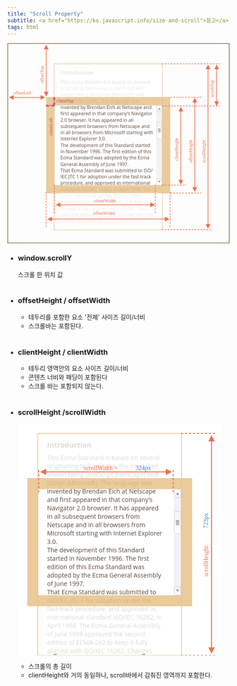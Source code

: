```yaml
---
title: "Scroll Property"
subtitle: <a href="https://ko.javascript.info/size-and-scroll">참고</a>
tags: html
---
```


<svg xmlns="http://www.w3.org/2000/svg" width="670" height="602" viewBox="0 0 670 602"><defs><style>@import url(https://fonts.googleapis.com/css?family=Open+Sans:bold,italic,bolditalic%7CPT+Mono);@font-face{font-family:&apos;PT Mono&apos;;font-weight:700;font-style:normal;src:local(&apos;PT MonoBold&apos;),url(/font/PTMonoBold.woff2) format(&apos;woff2&apos;),url(/font/PTMonoBold.woff) format(&apos;woff&apos;),url(/font/PTMonoBold.ttf) format(&apos;truetype&apos;)}</style></defs><defs><linearGradient id="linearGradient-1" x1="50%" x2="50%" y1="0%" y2="100%"><stop offset="0%" stop-color="#FFF"/><stop offset="100%" stop-color="#F1F1F1"/></linearGradient><linearGradient id="linearGradient-2" x1="50%" x2="50%" y1="0%" y2="100%"><stop offset="0%" stop-color="#FFF"/><stop offset="100%" stop-color="#F1F1F1"/></linearGradient></defs><g id="dom" fill="none" fill-rule="evenodd" stroke="none" stroke-width="1"><g id="metric-all.svg"><text id="Introduction" fill="#5A4739" font-family="OpenSans-Bold, Open Sans" font-size="16" font-weight="bold"><tspan x="160" y="94">Introduction</tspan> <tspan x="160" y="122" font-family="OpenSans-Regular, Open Sans" font-size="14" font-weighat="normal">This Ecma Standard is based on several </tspan> <tspan x="160" y="141" font-family="OpenSans-Regular, Open Sans" font-size="14" font-weight="normal">originating technologies, the most well </tspan> <tspan x="160" y="160" font-family="OpenSans-Regular, Open Sans" font-size="14" font-weight="normal">known being JavaScript (Netscape) and </tspan> <tspan x="160" y="179" font-family="OpenSans-Regular, Open Sans" font-size="14" font-weight="normal">JScript (Microsoft). The language was </tspan> <tspan x="160" y="198" font-family="OpenSans-Regular, Open Sans" font-size="14" font-weight="normal">invented by Brendan Eich at Netscape and </tspan> <tspan x="160" y="217" font-family="OpenSans-Regular, Open Sans" font-size="14" font-weight="normal">first appeared in that company’s Navigator </tspan> <tspan x="160" y="236" font-family="OpenSans-Regular, Open Sans" font-size="14" font-weight="normal">2.0 browser. It has appeared in all </tspan> <tspan x="160" y="255" font-family="OpenSans-Regular, Open Sans" font-size="14" font-weight="normal">subsequent browsers from Netscape and </tspan> <tspan x="160" y="274" font-family="OpenSans-Regular, Open Sans" font-size="14" font-weight="normal">in all browsers from Microsoft starting with </tspan> <tspan x="160" y="293" font-family="OpenSans-Regular, Open Sans" font-size="14" font-weight="normal">Internet Explorer 3.0.</tspan> <tspan x="160" y="312" font-family="OpenSans-Regular, Open Sans" font-size="14" font-weight="normal">The development of this Standard started </tspan> <tspan x="160" y="331" font-family="OpenSans-Regular, Open Sans" font-size="14" font-weight="normal">in November 1996. The first edition of this </tspan> <tspan x="160" y="350" font-family="OpenSans-Regular, Open Sans" font-size="14" font-weight="normal">Ecma Standard was adopted by the Ecma </tspan> <tspan x="160" y="369" font-family="OpenSans-Regular, Open Sans" font-size="14" font-weight="normal">General Assembly of June 1997.</tspan> <tspan x="160" y="388" font-family="OpenSans-Regular, Open Sans" font-size="14" font-weight="normal">That Ecma Standard was submitted to ISO/</tspan> <tspan x="160" y="407" font-family="OpenSans-Regular, Open Sans" font-size="14" font-weight="normal">IEC JTC 1 for adoption under the fast-track </tspan> <tspan x="160" y="426" font-family="OpenSans-Regular, Open Sans" font-size="14" font-weight="normal">procedure, and approved as international </tspan> <tspan x="160" y="445" font-family="OpenSans-Regular, Open Sans" font-size="14" font-weight="normal">standard ISO/IEC 16262, in April 1998. The </tspan> <tspan x="160" y="464" font-family="OpenSans-Regular, Open Sans" font-size="14" font-weight="normal">Ecma General Assembly of June 1998 </tspan> <tspan x="160" y="483" font-family="OpenSans-Regular, Open Sans" font-size="14" font-weight="normal">approved the second edition of ECMA-262 </tspan> <tspan x="160" y="502" font-family="OpenSans-Regular, Open Sans" font-size="14" font-weight="normal">to keep it fully aligned with ISO/IEC 16262. </tspan> <tspan x="160" y="521" font-family="OpenSans-Regular, Open Sans" font-size="14" font-weight="normal">Changes between the first and the second </tspan> <tspan x="160" y="540" font-family="OpenSans-Regular, Open Sans" font-size="14" font-weight="normal">edition are editorial in nature.</tspan></text><path id="Rectangle-1" fill="#E8C48F" fill-opacity=".88" d="M491 162v290H117V162h374zm-25 25H142v240h324V187z"/><path id="Rectangle-2" stroke="#E8C48F" stroke-opacity=".8" stroke-width="2" d="M141 62h326v500H141z"/><text id="scrollHeight" fill="#EE6B47" font-family="PTMono-Regular, PT Mono" font-size="14" font-weight="normal" transform="rotate(-90 592 310)"><tspan x="541.6" y="314.5">scrollHeight</tspan></text><text id="offsetHeight" fill="#EE6B47" font-family="PTMono-Regular, PT Mono" font-size="14" font-weight="normal" transform="rotate(-90 552 310)"><tspan x="501.6" y="314.5">offsetHeight</tspan></text><text id="scrollTop" fill="#EE6B47" font-family="PTMono-Regular, PT Mono" font-size="14" font-weight="normal" transform="rotate(-90 618 125)"><tspan x="580.2" y="129.5">scrollTop</tspan></text><path id="Line-27" stroke="#EE6B47" stroke-dasharray="3,6" stroke-linecap="square" stroke-width="2" d="M466.5 62H640"/><path id="Line-28" stroke="#EE6B47" stroke-dasharray="3,6" stroke-linecap="square" stroke-width="2" d="M492.5 163h92.14"/><path id="Line-29" stroke="#EE6B47" stroke-dasharray="3,6" stroke-linecap="square" stroke-width="2" d="M492.5 451h92.14"/><path id="Line-33" stroke="#EE6B47" stroke-dasharray="3,6" stroke-linecap="square" stroke-width="2" d="M467.5 189H640"/><path id="Line-32" stroke="#EE6B47" stroke-dasharray="3,6" stroke-linecap="square" stroke-width="2" d="M467.5 427h72.14"/><path id="Line-26" stroke="#EE6B47" stroke-dasharray="3,6" stroke-linecap="square" stroke-width="2" d="M466.5 561h148.14"/><path id="Line-25" fill="#EE6B47" fill-rule="nonzero" d="M605 64.5l7 14h-6v466h6l-7 14-7-14h6v-466h-6l7-14z"/><path id="Line-30" fill="#EE6B47" fill-rule="nonzero" d="M565 164.5l7 14h-6v255h6l-7 14-7-14h6v-255h-6l7-14z"/><text id="clientHeight" fill="#EE6B47" font-family="PTMono-Regular, PT Mono" font-size="14" font-weight="normal" transform="rotate(-90 510 304)"><tspan x="459.6" y="308.5">clientHeight</tspan></text><path id="Line-34" fill="#EE6B47" fill-rule="nonzero" d="M523 191.5l7 14h-6v206h6l-7 14-7-14h6v-206h-6l7-14z"/><text id="offsetTop" fill="#EE6B47" font-family="PTMono-Regular, PT Mono" font-size="14" font-weight="normal" transform="rotate(-90 104 83)"><tspan x="66.2" y="87.5">offsetTop</tspan></text><text id="clientLeft" fill="#C74A6C" font-family="PTMono-Regular, PT Mono" font-size="14" font-weight="normal" transform="rotate(-90 130.5 237)"><tspan x="88.5" y="241.5">clientLeft</tspan></text><path id="Line-36" fill="#EE6B47" fill-rule="nonzero" d="M117 4.5l7 14h-6v128h6l-7 14-7-14h6v-128h-6l7-14z"/><path id="Line-31" fill="#EE6B47" fill-rule="nonzero" d="M631 64.5l7 14h-6v96.499l6 .001-7 14-7-14 6-.001V78.5h-6l7-14z"/><path id="Rectangle-14" fill="#FFF" fill-opacity=".88" d="M154 73h312v89H154z"/><path id="Rectangle-15" fill="#FFF" fill-opacity=".88" d="M154 451h312v93H154z"/><path id="Line-39" fill="#EE6B47" fill-rule="nonzero" d="M431 479.09l14 7-14 7-.001-6h-271.36l.001 6-14-7 14-7-.001 6h271.36l.001-6z"/><path id="Line-42" stroke="#EE6B47" stroke-dasharray="3,6" stroke-linecap="square" stroke-width="2" d="M445.64 510v-84"/><path id="Line-43" stroke="#EE6B47" stroke-dasharray="3,6" stroke-linecap="square" stroke-width="2" d="M141.64 510v-84"/><text id="clientWidth" fill="#EE6B47" font-family="PTMono-Regular, PT Mono" font-size="14" font-weight="normal"><tspan x="261.3" y="478">clientWidth</tspan></text><path id="Line-41" fill="#EE6B47" fill-rule="nonzero" d="M100 156.09l14 7-14 7v-6H18.639l.001 6-14-7 14-7-.001 6H100v-6z"/><text id="clientTop" fill="#C74A6C" font-family="PTMono-Regular, PT Mono" font-size="14" font-weight="normal"><tspan x="147.7" y="178">clientTop</tspan></text><text id="offsetLeft" fill="#EE6B47" font-family="PTMono-Regular, PT Mono" font-size="14" font-weight="normal"><tspan x="17.5" y="154">offsetLeft</tspan></text><path id="Line-40" fill="#EE6B47" fill-rule="nonzero" d="M475 522.09l14 7-14 7-.001-6h-340.36l.001 6-14-7 14-7-.001 6h340.36l.001-6z"/><path id="Line-45" stroke="#EE6B47" stroke-dasharray="3,6" stroke-linecap="square" stroke-width="2" d="M490.64 551V447"/><path id="Line-44" stroke="#EE6B47" stroke-dasharray="3,6" stroke-linecap="square" stroke-width="2" d="M116.64 551V447"/><text id="offsetWidth" fill="#EE6B47" font-family="PTMono-Regular, PT Mono" font-size="14" font-weight="normal"><tspan x="258.3" y="516">offsetWidth</tspan></text><path id="Rectangle-233" stroke="#8A704D" stroke-width="2" d="M1 1h668v600H1z"/><g id="Scrollbar" transform="translate(450 187)"><rect id="Rectangle-19" width="15" height="239" x=".5" y=".5" fill="#F3F2F2" stroke="#E9E9E9" rx="3"/><g id="Rectangle-18-+-Triangle-1"><rect id="Rectangle-18" width="15" height="19" x=".5" y=".5" fill="url(#linearGradient-1)" stroke="#CFCFCF" rx="3"/><path id="Triangle-1" fill="#92979F" d="M8 7l3.2 6H4.8z"/></g><g id="Rectangle-18-+-Triangle-2" transform="matrix(1 0 0 -1 0 240)"><rect id="Rectangle-18" width="15" height="19" x=".5" y=".5" fill="url(#linearGradient-1)" stroke="#CFCFCF" rx="3"/><path id="Triangle-1" fill="#92979F" d="M8 7l3.2 6H4.8z"/></g><g id="Rectangle-18-+-Triangle-3-+-Group" transform="translate(0 50)"><g id="Rectangle-18-+-Triangle-3" fill="url(#linearGradient-2)" stroke="#CFCFCF" transform="matrix(1 0 0 -1 0 51)"><rect id="Rectangle-18" width="15" height="50" x=".5" y=".5" rx="3"/></g><g id="Group" fill="#D8D8D8" stroke="#979797" transform="translate(4 20)"><path id="Rectangle-22" d="M.5.5h7v1h-7z"/><path id="Rectangle-23" d="M.5 3.5h7v1h-7z"/><path id="Rectangle-24" d="M.5 6.5h7v1h-7z"/><path id="Rectangle-25" d="M.5 9.5h7v1h-7z"/></g></g></g><g id="Group" transform="translate(115 162)"><g id="Line-4-+-Line-5" stroke="#C74A6C" stroke-linecap="square" stroke-width="2" transform="translate(23 19)"><path id="Line-4" d="M2.5.5L0 6" transform="matrix(1 0 0 -1 0 6)"/><path id="Line-5" d="M5.5.5L3 6" transform="rotate(180 4.5 3)"/></g><g id="Line-4-+-Line-6" stroke="#C74A6C" stroke-linecap="square" stroke-width="2" transform="matrix(1 0 0 -1 23 7)"><path id="Line-4" d="M2.5.5L0 6" transform="matrix(1 0 0 -1 0 6)"/><path id="Line-5" d="M5.5.5L3 6" transform="rotate(180 4.5 3)"/></g><path id="Line-49" stroke="#C74A6C" stroke-linecap="round" stroke-linejoin="bevel" stroke-width="2" d="M26.5 26h-25"/><path id="Line-50" stroke="#C74A6C" stroke-linecap="round" stroke-linejoin="bevel" stroke-width="2" d="M26 25.5V.5"/><path id="Line-4" fill="#C74A6C" fill-rule="nonzero" d="M20.003 22.176l.91.414 5.5 2.5.911.413-.59 1.296.09.198-.225.1-.102.227-.198-.09-.385.176-5.5 2.5-.91.414-.828-1.82.91-.414 4.297-1.954-3.797-1.726-.91-.413.827-1.821zM7.997 22.176l.827 1.82-.91.414-3.798 1.726 4.298 1.954.91.413-.827 1.821-.91-.414-5.5-2.5-.387-.176-.197.09-.102-.225-.225-.102.089-.198-.59-1.296.911-.413 5.5-2.5.91-.414z"/></g></g></g></svg>

- ### window.scrollY
  스크롤 한 위치 값
  <br/>
  <br/>
- ### offsetHeight / offsetWidth
  - 테두리를 포함한 요소 '전체' 사이즈 길이/너비 <br/>
  - 스크롤바는 포함된다.
    <br/>
    <br/>
- ### clientHeight / clientWidth

  - 테두리 영역안의 요소 사이즈 길이/너비 <br/>
  - 콘텐츠 너비와 패딩이 포함된다
  - 스크롤 바는 포함되지 않는다.
    <br/>
    <br/>

- ### scrollHeight /scrollWidth
  <svg xmlns="http://www.w3.org/2000/svg" width="463" height="524" viewBox="0 0 463 524"><defs><style>@import url(https://fonts.googleapis.com/css?family=Open+Sans:bold,italic,bolditalic%7CPT+Mono);@font-face{font-family:&apos;PT Mono&apos;;font-weight:700;font-style:normal;src:local(&apos;PT MonoBold&apos;),url(/font/PTMonoBold.woff2) format(&apos;woff2&apos;),url(/font/PTMonoBold.woff) format(&apos;woff&apos;),url(/font/PTMonoBold.ttf) format(&apos;truetype&apos;)}</style></defs><defs><linearGradient id="linearGradient-1" x1="50%" x2="50%" y1="0%" y2="100%"><stop offset="0%" stop-color="#FFF"/><stop offset="100%" stop-color="#F1F1F1"/></linearGradient><linearGradient id="linearGradient-2" x1="50%" x2="50%" y1="0%" y2="100%"><stop offset="0%" stop-color="#FFF"/><stop offset="100%" stop-color="#F1F1F1"/></linearGradient></defs><g id="dom" fill="none" fill-rule="evenodd" stroke="none" stroke-width="1"><g id="metric-scroll-width-height.svg"><path fill="#FFF" d="M0 0h463v524H0z"/><text id="Introduction" fill="#5A4739" font-family="OpenSans-Bold, Open Sans" font-size="16" font-weight="bold"><tspan x="66" y="54">Introduction</tspan> <tspan x="66" y="82" font-family="OpenSans-Regular, Open Sans" font-size="14" font-weight="normal">This Ecma Standard is based on several </tspan> <tspan x="66" y="101" font-family="OpenSans-Regular, Open Sans" font-size="14" font-weight="normal">originating technologies, the most well </tspan> <tspan x="66" y="120" font-family="OpenSans-Regular, Open Sans" font-size="14" font-weight="normal">known being JavaScript (Netscape) and </tspan> <tspan x="66" y="139" font-family="OpenSans-Regular, Open Sans" font-size="14" font-weight="normal">JScript (Microsoft). The language was </tspan> <tspan x="66" y="158" font-family="OpenSans-Regular, Open Sans" font-size="14" font-weight="normal">invented by Brendan Eich at Netscape </tspan> <tspan x="66" y="177" font-family="OpenSans-Regular, Open Sans" font-size="14" font-weight="normal">and first appeared in that company’s </tspan> <tspan x="66" y="196" font-family="OpenSans-Regular, Open Sans" font-size="14" font-weight="normal">Navigator 2.0 browser. It has appeared </tspan> <tspan x="66" y="215" font-family="OpenSans-Regular, Open Sans" font-size="14" font-weight="normal">in all subsequent browsers from </tspan> <tspan x="66" y="234" font-family="OpenSans-Regular, Open Sans" font-size="14" font-weight="normal">Netscape and in all browsers from </tspan> <tspan x="66" y="253" font-family="OpenSans-Regular, Open Sans" font-size="14" font-weight="normal">Microsoft starting with Internet Explorer </tspan> <tspan x="66" y="272" font-family="OpenSans-Regular, Open Sans" font-size="14" font-weight="normal">3.0.</tspan> <tspan x="66" y="291" font-family="OpenSans-Regular, Open Sans" font-size="14" font-weight="normal">The development of this Standard </tspan> <tspan x="66" y="310" font-family="OpenSans-Regular, Open Sans" font-size="14" font-weight="normal">started in November 1996. The first </tspan> <tspan x="66" y="329" font-family="OpenSans-Regular, Open Sans" font-size="14" font-weight="normal">edition of this Ecma Standard was </tspan> <tspan x="66" y="348" font-family="OpenSans-Regular, Open Sans" font-size="14" font-weight="normal">adopted by the Ecma General Assembly </tspan> <tspan x="66" y="367" font-family="OpenSans-Regular, Open Sans" font-size="14" font-weight="normal">of June 1997.</tspan> <tspan x="66" y="386" font-family="OpenSans-Regular, Open Sans" font-size="14" font-weight="normal">That Ecma Standard was submitted to </tspan> <tspan x="66" y="405" font-family="OpenSans-Regular, Open Sans" font-size="14" font-weight="normal">ISO/IEC JTC 1 for adoption under the </tspan> <tspan x="66" y="424" font-family="OpenSans-Regular, Open Sans" font-size="14" font-weight="normal">fast-track procedure, and approved as </tspan> <tspan x="66" y="443" font-family="OpenSans-Regular, Open Sans" font-size="14" font-weight="normal">international standard ISO/IEC 16262, in </tspan> <tspan x="66" y="462" font-family="OpenSans-Regular, Open Sans" font-size="14" font-weight="normal">April 1998. The Ecma General Assembly </tspan> <tspan x="66" y="481" font-family="OpenSans-Regular, Open Sans" font-size="14" font-weight="normal">of June 1998 approved the second </tspan> <tspan x="66" y="500" font-family="OpenSans-Regular, Open Sans" font-size="14" font-weight="normal">edition of ECMA-262 to keep it fully </tspan> <tspan x="66" y="519" font-family="OpenSans-Regular, Open Sans" font-size="14" font-weight="normal">aligned with ISO/IEC 16262. Changes </tspan> <tspan x="66" y="538" font-family="OpenSans-Regular, Open Sans" font-size="14" font-weight="normal">between the first and the second </tspan> <tspan x="66" y="557" font-family="OpenSans-Regular, Open Sans" font-size="14" font-weight="normal">edition are editorial in nature.</tspan></text><path id="Rectangle-15" fill="#FFF" fill-opacity=".8" d="M58 410h312v111H58z"/><path id="Rectangle-14" fill="#FFF" fill-opacity=".8" d="M58 35h312v89H58z"/><path id="Rectangle-1" fill="#E8C48F" fill-opacity=".88" d="M395 123v290H21V123h374zm-25 25H46v240h324V148z"/><path id="Rectangle-2" stroke="#E8C48F" stroke-opacity=".8" stroke-width="2" d="M45 22h326v502H45z"/><text id="scrollHeight:723px" font-family="PTMono-Regular, PT Mono" font-size="14" font-weight="normal" transform="rotate(-90 426 270.5)"><tspan x="350.4" y="275" fill="#EE6B47">scrollHeight:</tspan> <tspan x="459.6" y="275" fill="#3B86C4">723px</tspan></text><path id="Line-27" stroke="#EE6B47" stroke-dasharray="3,6" stroke-linecap="square" stroke-width="2" d="M371 22h78"/><path id="Line-26" stroke="#EE6B47" stroke-dasharray="3,6" stroke-linecap="square" stroke-width="2" d="M371 524h78"/><path id="Line-25" fill="#EE6B47" fill-rule="nonzero" d="M439 26l7 14h-6v466h6l-7 14-7-14h6V40h-6l7-14z"/><path id="Line-39" fill="#EE6B47" fill-rule="nonzero" d="M335.36 102l14 7-14 7-.001-6H64v6l-14-7 14-7v6h271.359l.001-6z"/><path id="Line-42" stroke="#EE6B47" stroke-dasharray="3,6" stroke-linecap="square" stroke-width="2" d="M352 154v-54"/><path id="Line-43" stroke="#EE6B47" stroke-dasharray="3,6" stroke-linecap="square" stroke-width="2" d="M47 154v-54"/><text id="scrollWidth-=-324px" font-family="PTMono-Regular, PT Mono" font-size="14" font-weight="normal"><tspan x="149.2" y="105" fill="#EE6B47">scrollWidth = </tspan> <tspan x="266.8" y="105" fill="#3B86C4">324px</tspan></text><g id="Scrollbar" transform="translate(354 148)"><rect id="Rectangle-19" width="15" height="239" x=".5" y=".5" fill="#F3F2F2" stroke="#E9E9E9" rx="3"/><g id="Rectangle-18-+-Triangle-1"><rect id="Rectangle-18" width="15" height="19" x=".5" y=".5" fill="url(#linearGradient-1)" stroke="#CFCFCF" rx="3"/><path id="Triangle-1" fill="#92979F" d="M8 7l3.2 6H4.8z"/></g><g id="Rectangle-18-+-Triangle-2" transform="matrix(1 0 0 -1 0 240)"><rect id="Rectangle-18" width="15" height="19" x=".5" y=".5" fill="url(#linearGradient-1)" stroke="#CFCFCF" rx="3"/><path id="Triangle-1" fill="#92979F" d="M8 7l3.2 6H4.8z"/></g><g id="Rectangle-18-+-Triangle-3-+-Group" transform="translate(0 50)"><g id="Rectangle-18-+-Triangle-3" fill="url(#linearGradient-2)" stroke="#CFCFCF" transform="matrix(1 0 0 -1 0 51)"><rect id="Rectangle-18" width="15" height="50" x=".5" y=".5" rx="3"/></g><g id="Group" fill="#D8D8D8" stroke="#979797" transform="translate(4 20)"><path id="Rectangle-22" d="M.5.5h7v1h-7z"/><path id="Rectangle-23" d="M.5 3.5h7v1h-7z"/><path id="Rectangle-24" d="M.5 6.5h7v1h-7z"/><path id="Rectangle-25" d="M.5 9.5h7v1h-7z"/></g></g></g></g></g></svg>
  - 스크롤의 총 길이
  - clientHeight와 거의 동일하나, scroll바에서 감춰진 영역까지 포함한다.
